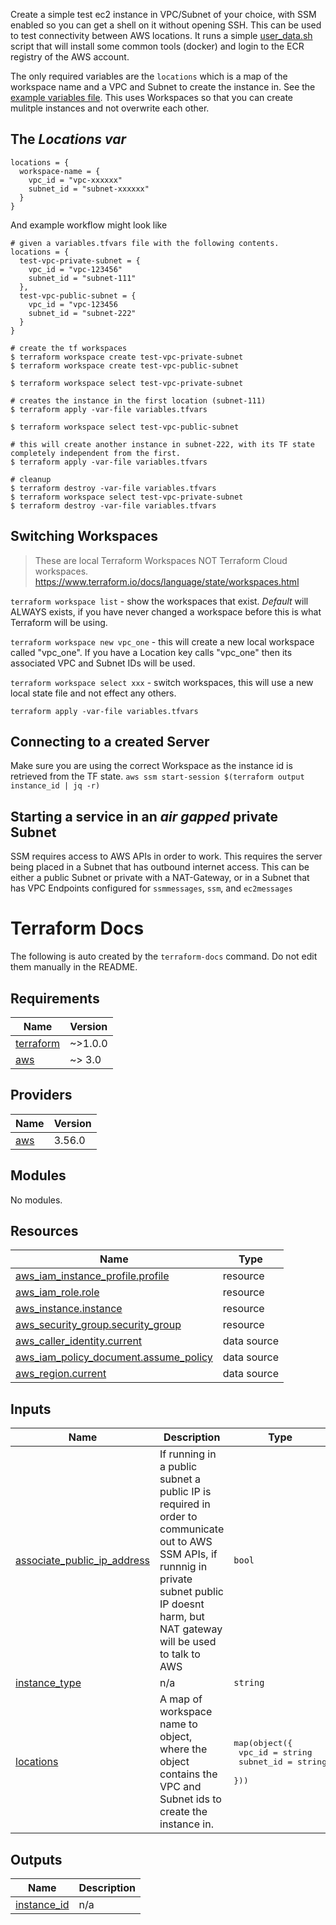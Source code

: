 Create a simple test ec2 instance in VPC/Subnet of your choice, with SSM enabled so you can get a shell on it without opening SSH.
This can be used to test connectivity between AWS locations.
It runs a simple [user_data.sh](user_data.sh) script that will install some common tools (docker) and login to the ECR registry of the AWS account.

The only required variables are the `locations` which is a map of the workspace name and a VPC and Subnet to create the instance in. See the [example variables file](example-vars.tfvars).
This uses Workspaces so that you can create mulitple instances and not overwrite each other.

## The _Locations var_

```
locations = {
  workspace-name = {
    vpc_id = "vpc-xxxxxx"
    subnet_id = "subnet-xxxxxx"
  }
}
```

And example workflow might look like
```
# given a variables.tfvars file with the following contents.
locations = {
  test-vpc-private-subnet = {
    vpc_id = "vpc-123456"
    subnet_id = "subnet-111"
  },
  test-vpc-public-subnet = {
    vpc_id = "vpc-123456
    subnet_id = "subnet-222"
  }
}

# create the tf workspaces
$ terraform workspace create test-vpc-private-subnet
$ terraform workspace create test-vpc-public-subnet

$ terraform workspace select test-vpc-private-subnet

# creates the instance in the first location (subnet-111)
$ terraform apply -var-file variables.tfvars 

$ terraform workspace select test-vpc-public-subnet

# this will create another instance in subnet-222, with its TF state completely independent from the first.
$ terraform apply -var-file variables.tfvars 

# cleanup
$ terraform destroy -var-file variables.tfvars
$ terraform workspace select test-vpc-private-subnet
$ terraform destroy -var-file variables.tfvars
```

## Switching Workspaces

> These are local Terraform Workspaces NOT Terraform Cloud workspaces.
> https://www.terraform.io/docs/language/state/workspaces.html

`terraform workspace list` - show the workspaces that exist. _Default_ will ALWAYS exists, if you have never changed a workspace before this is what Terraform will be using.

`terraform workspace new vpc_one` - this will create a new local workspace called "vpc_one". If you have a Location key calls "vpc_one" then its associated VPC and Subnet IDs will be used.

`terraform workspace select xxx` - switch workspaces, this will use a new local state file and not effect any others.

`terraform apply -var-file variables.tfvars`

## Connecting to a created Server

Make sure you are using the correct Workspace as the instance id is retrieved from the TF state.
`aws ssm start-session $(terraform output instance_id | jq -r)`

## Starting a service in an _air gapped_ private Subnet

SSM requires access to AWS APIs in order to work. This requires the server being placed in a Subnet that has outbound internet access. This can be either a public Subnet or private with a NAT-Gateway, or in a Subnet that has VPC Endpoints configured for `ssmmessages`, `ssm`, and `ec2messages`

# Terraform Docs
The following is auto created by the `terraform-docs` command. Do not edit them manually in the README.

<!-- BEGIN_TF_DOCS -->
## Requirements

| Name | Version |
|------|---------|
| <a name="requirement_terraform"></a> [terraform](#requirement\_terraform) | ~>1.0.0 |
| <a name="requirement_aws"></a> [aws](#requirement\_aws) | ~> 3.0 |

## Providers

| Name | Version |
|------|---------|
| <a name="provider_aws"></a> [aws](#provider\_aws) | 3.56.0 |

## Modules

No modules.

## Resources

| Name | Type |
|------|------|
| [aws_iam_instance_profile.profile](https://registry.terraform.io/providers/hashicorp/aws/latest/docs/resources/iam_instance_profile) | resource |
| [aws_iam_role.role](https://registry.terraform.io/providers/hashicorp/aws/latest/docs/resources/iam_role) | resource |
| [aws_instance.instance](https://registry.terraform.io/providers/hashicorp/aws/latest/docs/resources/instance) | resource |
| [aws_security_group.security_group](https://registry.terraform.io/providers/hashicorp/aws/latest/docs/resources/security_group) | resource |
| [aws_caller_identity.current](https://registry.terraform.io/providers/hashicorp/aws/latest/docs/data-sources/caller_identity) | data source |
| [aws_iam_policy_document.assume_policy](https://registry.terraform.io/providers/hashicorp/aws/latest/docs/data-sources/iam_policy_document) | data source |
| [aws_region.current](https://registry.terraform.io/providers/hashicorp/aws/latest/docs/data-sources/region) | data source |

## Inputs

| Name | Description | Type | Default | Required |
|------|-------------|------|---------|:--------:|
| <a name="input_associate_public_ip_address"></a> [associate\_public\_ip\_address](#input\_associate\_public\_ip\_address) | If running in a public subnet a public IP is required in order to communicate out to AWS SSM APIs, if runnnig in private subnet public IP doesnt harm, but NAT gateway will be used to talk to AWS | `bool` | `true` | no |
| <a name="input_instance_type"></a> [instance\_type](#input\_instance\_type) | n/a | `string` | `"t3.nano"` | no |
| <a name="input_locations"></a> [locations](#input\_locations) | A map of workspace name to object, where the object contains the VPC and Subnet ids to create the instance in. | <pre>map(object({<br>    vpc_id    = string<br>    subnet_id = string<br>  }))</pre> | n/a | yes |

## Outputs

| Name | Description |
|------|-------------|
| <a name="output_instance_id"></a> [instance\_id](#output\_instance\_id) | n/a |
<!-- END_TF_DOCS -->